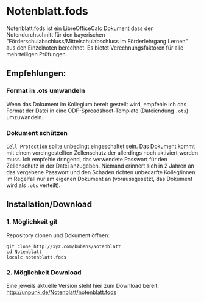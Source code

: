 # Notenblatt.fods
Notenblatt.fods ist ein LibreOfficeCalc Dokument dass den Notendurchschnitt für den bayerischen "Förderschulabschluss/Mittelschulabschluss im Förderlehrgang Lernen" aus den Einzelnoten berechnet. Es bietet Verechnungsfaktoren für alle mehrteiligen Prüfungen.
## Empfehlungen:
### Format in .ots umwandeln
Wenn das Dokument im Kollegium bereit gestellt wird, empfehle ich das Format der Datei in eine ODF-Spreadsheet-Template (Dateiendung `.ots`) umzuwandeln.
### Dokument schützen
`Cell Protection` sollte unbedingt eingeschaltet sein. Das Dokument kommt mit einem voreingestellten Zellenschutz der allerdings noch aktiviert werden muss. Ich empfehle dringend, das verwendete Passwort für den Zellenschutz in der Datei anzugeben. Niemand erinnert sich in 2 Jahren an das vergebene Passwort und den Schaden richten unbedarfte Kolleg/innen im Regelfall nur am eigenen Dokument an (voraussgesetzt, das Dokument wird als `.ots` verteilt).
## Installation/Download
### 1. Möglichkeit git
Repository clonen und Dokument öffnen:
```shell
git clone http://xyz.com/bubens/Notenblatt
cd Notenblatt
localc notenblatt.fods
```
### 2. Möglichkeit Download
Eine jeweils aktuelle Version steht hier zum Download bereit:
http://unpunk.de/Notenblatt/notenblatt.fods
